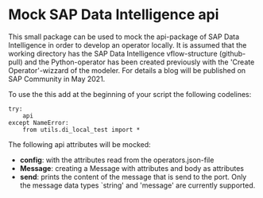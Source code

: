 # Mock SAP Data Intelligence api

This small package can be used to mock the api-package of SAP Data Intelligence in order to develop an operator locally. 
It is assumed that the working directory has the SAP Data Intelligence vflow-structure (github-pull) and the 
Python-operator has been created previously with the 'Create Operator'-wizzard of the modeler. For details a blog
 will be published on SAP Community in May 2021. 
 
To use the this add at the beginning of your script the following codelines: 

```
try:
    api
except NameError:
    from utils.di_local_test import *
```

The following api attributes will be mocked: 

* **config**: with the attributes read from the operators.json-file
* **Message**: creating a Message with attributes and body as attributes
* **send**: prints the content of the message that is send to the port. Only the message data types `string' and 'message' are 
currently supported. 
